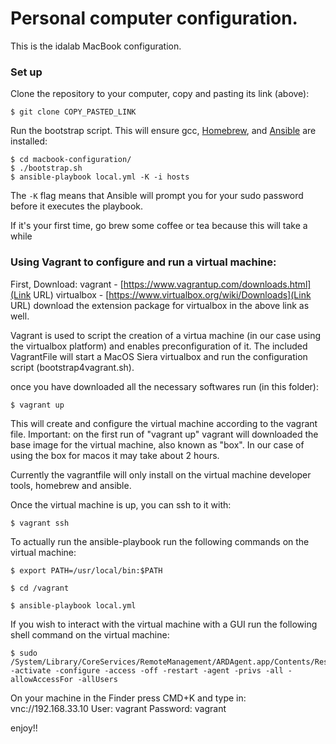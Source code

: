# Personal computer configuration.

This is the idalab MacBook configuration.

### Set up

Clone the repository to your computer, copy and pasting its link (above):

    $ git clone COPY_PASTED_LINK

Run the bootstrap script. This will ensure gcc,
[Homebrew](http://brew.sh/), and [Ansible](http://docs.ansible.com/) are
installed:

    $ cd macbook-configuration/
    $ ./bootstrap.sh
    $ ansible-playbook local.yml -K -i hosts

The `-K` flag means that Ansible will prompt you for your sudo password
before it executes the playbook.

If it's your first time, go brew some coffee or tea because this will take a while

### Using Vagrant to configure and run a virtual machine:

First, Download: 
	vagrant - [https://www.vagrantup.com/downloads.html](Link URL)
	virtualbox - [https://www.virtualbox.org/wiki/Downloads](Link URL)
	download the extension package for virtualbox in the above link as well.

Vagrant is used to script the creation of a virtua machine (in our case using the virtualbox platform) and enables preconfiguration of it.
The included VagrantFile will start a MacOS Siera virtualbox and run the configuration script (bootstrap4vagrant.sh).

once you have downloaded all the necessary softwares run (in this folder):

    $ vagrant up

This will create and configure the virtual machine according to the vagrant file.
Important: on the first run of "vagrant up" vagrant will downloaded the base image for the virtual machine, also known as "box".
In our case of using the box for macos it may take about 2 hours.

Currently the vagrantfile will only install on the virtual machine developer tools, homebrew and ansible.

Once the virtual machine is up, you can ssh to it with:

    $ vagrant ssh

To actually run the ansible-playbook run the following commands on the virtual machine:

    $ export PATH=/usr/local/bin:$PATH

    $ cd /vagrant

    $ ansible-playbook local.yml

If you wish to interact with the virtual machine with a GUI run the following shell command on the virtual machine:

    $ sudo /System/Library/CoreServices/RemoteManagement/ARDAgent.app/Contents/Resources/kickstart -activate -configure -access -off -restart -agent -privs -all -allowAccessFor -allUsers

On your machine in the Finder press CMD+K and type in:
vnc://192.168.33.10
User: vagrant
Password: vagrant


enjoy!!
